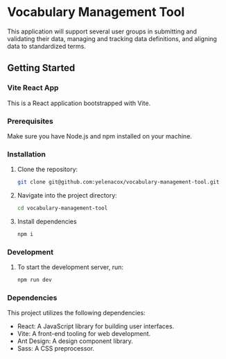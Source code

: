 # Vocabulary Management Tool
This application will support several user groups in submitting and validating their data, managing and tracking data definitions, and aligning data to standardized terms. 

## Getting Started
### Vite React App

This is a React application bootstrapped with Vite. 

### Prerequisites

Make sure you have Node.js and npm installed on your machine.

### Installation

1. Clone the repository:

   ```sh
   git clone git@github.com:yelenacox/vocabulary-management-tool.git

2. Navigate into the project directory:

   ```sh
   cd vocabulary-management-tool
3. Install dependencies

   ```sh
   npm i

### Development
1. To start the development server, run:
   ```sh
   npm run dev

### Dependencies
This project utilizes the following dependencies:

+ React: A JavaScript library for building user interfaces.  
+ Vite: A front-end tooling for web development.  
+ Ant Design: A design component library.
+ Sass: A CSS preprocessor.

